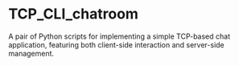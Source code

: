 # TCP_CLI_chatroom
A pair of Python scripts for implementing a simple TCP-based chat application, featuring both client-side interaction and server-side management.
